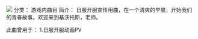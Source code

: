 ![](//static.kivo.wiki/images/music/cover/GG2wmi1tYIxAkH9BY1xJeK1i1DYh7YAO.png)
分类： 游戏内曲目
简介：
日服开服宣传用曲，在一个清爽的早晨，开始我们的青春故事。欢迎来到基沃托斯，老师。

此曲曾用于：
1.日服开服动画PV
